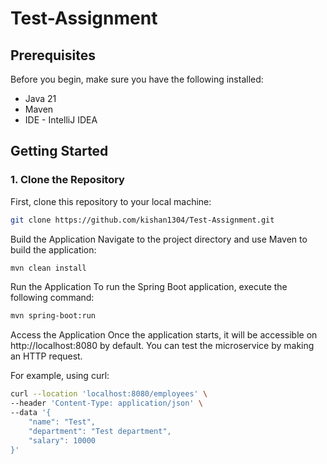 # Test-Assignment

## Prerequisites

Before you begin, make sure you have the following installed:

- Java 21
- Maven 
- IDE - IntelliJ IDEA

## Getting Started

### 1. Clone the Repository

First, clone this repository to your local machine:

```bash
git clone https://github.com/kishan1304/Test-Assignment.git

```

Build the Application
Navigate to the project directory and use Maven to build the application:

```bash
mvn clean install
```

Run the Application
To run the Spring Boot application, execute the following command:

```bash
mvn spring-boot:run
```

Access the Application
Once the application starts, it will be accessible on http://localhost:8080 by default. You can test the microservice by making an HTTP request.

For example, using curl:

```bash
curl --location 'localhost:8080/employees' \
--header 'Content-Type: application/json' \
--data '{
    "name": "Test",
    "department": "Test department",
    "salary": 10000
}'
```
